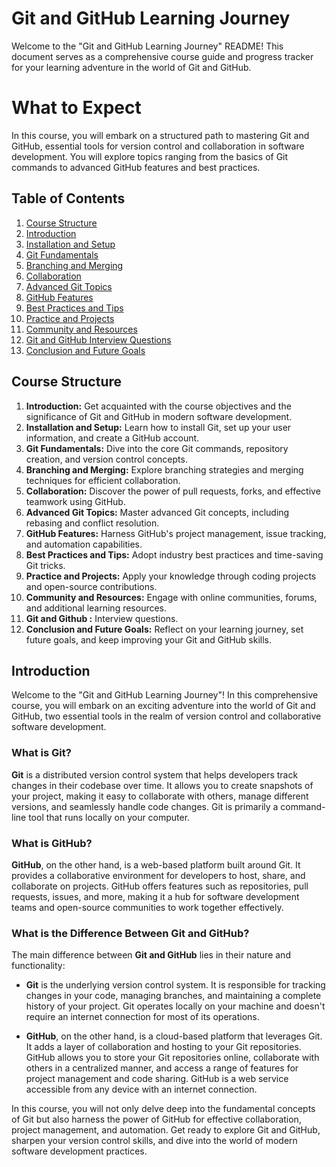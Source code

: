 # Git and GitHub Learning Journey

Welcome to the "Git and GitHub Learning Journey" README! This document serves as a comprehensive course guide and progress tracker for your learning adventure in the world of Git and GitHub.

# What to Expect

In this course, you will embark on a structured path to mastering Git and GitHub, essential tools for version control and collaboration in software development. You will explore topics ranging from the basics of Git commands to advanced GitHub features and best practices.

## Table of Contents

1. [Course Structure](#course-structure)
2. [Introduction](#introduction)
3. [Installation and Setup](#installation-and-setup)
4. [Git Fundamentals](#git-fundamentals)
5. [Branching and Merging](#branching-and-merging)
6. [Collaboration](#collaboration)
7. [Advanced Git Topics](#advanced-git-topics)
8. [GitHub Features](#github-features)
9. [Best Practices and Tips](#best-practices-and-tips)
10. [Practice and Projects](#practice-and-projects)
11. [Community and Resources](#community-and-resources)
12. [Git and GitHub Interview Questions](#git-and-github-interview-questions)
13. [Conclusion and Future Goals](#conclusion-and-future-goals)

## Course Structure

1. **Introduction:** Get acquainted with the course objectives and the significance of Git and GitHub in modern software development.
2. **Installation and Setup:** Learn how to install Git, set up your user information, and create a GitHub account.
3. **Git Fundamentals:** Dive into the core Git commands, repository creation, and version control concepts.
4. **Branching and Merging:** Explore branching strategies and merging techniques for efficient collaboration.
5. **Collaboration:** Discover the power of pull requests, forks, and effective teamwork using GitHub.
6. **Advanced Git Topics:** Master advanced Git concepts, including rebasing and conflict resolution.
7. **GitHub Features:** Harness GitHub's project management, issue tracking, and automation capabilities.
8. **Best Practices and Tips:** Adopt industry best practices and time-saving Git tricks.
9. **Practice and Projects:** Apply your knowledge through coding projects and open-source contributions.
10. **Community and Resources:** Engage with online communities, forums, and additional learning resources.
11. **Git and Github :** Interview questions. 
12. **Conclusion and Future Goals:** Reflect on your learning journey, set future goals, and keep improving your Git and GitHub skills.

## Introduction

Welcome to the "Git and GitHub Learning Journey"! In this comprehensive course, you will embark on an exciting adventure into the world of Git and GitHub, two essential tools in the realm of version control and collaborative software development.

### What is Git?

**Git** is a distributed version control system that helps developers track changes in their codebase over time. It allows you to create snapshots of your project, making it easy to collaborate with others, manage different versions, and seamlessly handle code changes. Git is primarily a command-line tool that runs locally on your computer.

### What is GitHub?

**GitHub**, on the other hand, is a web-based platform built around Git. It provides a collaborative environment for developers to host, share, and collaborate on projects. GitHub offers features such as repositories, pull requests, issues, and more, making it a hub for software development teams and open-source communities to work together effectively.

### What is the Difference Between Git and GitHub?

The main difference between **Git and GitHub** lies in their nature and functionality:

- **Git** is the underlying version control system. It is responsible for tracking changes in your code, managing branches, and maintaining a complete history of your project. Git operates locally on your machine and doesn't require an internet connection for most of its operations.

- **GitHub**, on the other hand, is a cloud-based platform that leverages Git. It adds a layer of collaboration and hosting to your Git repositories. GitHub allows you to store your Git repositories online, collaborate with others in a centralized manner, and access a range of features for project management and code sharing. GitHub is a web service accessible from any device with an internet connection.

In this course, you will not only delve deep into the fundamental concepts of Git but also harness the power of GitHub for effective collaboration, project management, and automation. Get ready to explore Git and GitHub, sharpen your version control skills, and dive into the world of modern software development practices.

